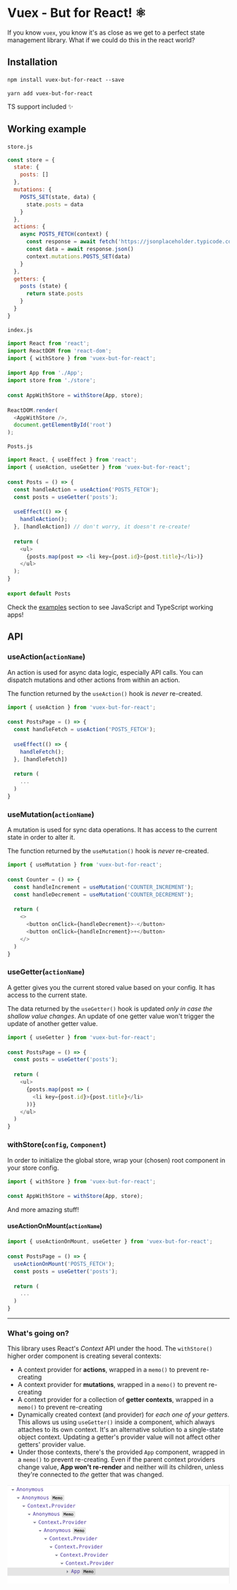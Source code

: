# Vuex - But for React! ⚛

If you know `vuex`, you know it's as close as we get to a perfect state management library. What if we could do this in the react world?

## Installation

`npm install vuex-but-for-react --save`

`yarn add vuex-but-for-react`

TS support included ✨

## Working example

`store.js`
```javascript
const store = {
  state: {
    posts: []
  },
  mutations: {
    POSTS_SET(state, data) {
      state.posts = data
    }
  },
  actions: {
    async POSTS_FETCH(context) {
      const response = await fetch('https://jsonplaceholder.typicode.com/posts')
      const data = await response.json()
      context.mutations.POSTS_SET(data)
    }
  },
  getters: {
    posts (state) {
      return state.posts
    }
  }
}
```

`index.js`
```javascript
import React from 'react';
import ReactDOM from 'react-dom';
import { withStore } from 'vuex-but-for-react';

import App from './App';
import store from './store';

const AppWithStore = withStore(App, store);

ReactDOM.render(
  <AppWithStore />,
  document.getElementById('root')
);
```

`Posts.js`
```javascript
import React, { useEffect } from 'react';
import { useAction, useGetter } from 'vuex-but-for-react';

const Posts = () => {
  const handleAction = useAction('POSTS_FETCH');
  const posts = useGetter('posts');

  useEffect(() => {
    handleAction();
  }, [handleAction]) // don't worry, it doesn't re-create!
  
  return (
    <ul>
      {posts.map(post => <li key={post.id}>{post.title}</li>)}
    </ul>
  );
}

export default Posts
```

Check the <a href="https://github.com/DJanoskova/vuex-but-for-react/tree/master/examples">examples</a> section to see JavaScript and TypeScript working apps!

## API

### useAction(`actionName`)

An action is used for async data logic, especially API calls. You can dispatch mutations and other actions from within an action.

The function returned by the `useAction()` hook is *never* re-created.

```javascript
import { useAction } from 'vuex-but-for-react';

const PostsPage = () => {
  const handleFetch = useAction('POSTS_FETCH');

  useEffect(() => {
    handleFetch();
  }, [handleFetch])

  return (
    ...
  )
}
```

### useMutation(`actionName`)

A mutation is used for sync data operations. It has access to the current state in order to alter it.

The function returned by the `useMutation()` hook is *never* re-created.

```javascript
import { useMutation } from 'vuex-but-for-react';

const Counter = () => {
  const handleIncrement = useMutation('COUNTER_INCREMENT');
  const handleDecrement = useMutation('COUNTER_DECREMENT');

  return (
    <>
      <button onClick={handleDecrement}>-</button>
      <button onClick={handleIncrement}>+</button>
    </>
  )
}
```

### useGetter(`actionName`)
A getter gives you the current stored value based on your config. It has access to the current state.

The data returned by the `useGetter()` hook is updated *only in case the shallow value changes*.
An update of one getter value won't trigger the update of another getter value.

```javascript
import { useGetter } from 'vuex-but-for-react';

const PostsPage = () => {
  const posts = useGetter('posts');

  return (
    <ul>
      {posts.map(post => (
        <li key={post.id}>{post.title}</li>
      ))}
    </ul>
  )
}
```

### withStore(`config`, `Component`)

In order to initialize the global store, wrap your (chosen) root component in your store config.

```javascript
import { withStore } from 'vuex-but-for-react';

const AppWithStore = withStore(App, store);
```

And more amazing stuff!

#### useActionOnMount(`actionName`)

```javascript
import { useActionOnMount, useGetter } from 'vuex-but-for-react';

const PostsPage = () => {
  useActionOnMount('POSTS_FETCH');
  const posts = useGetter('posts');

  return (
    ...
  )
}
```

---

### What's going on?

This library uses React's *Context* API under the hood. The `withStore()` higher order component is creating several contexts:
* A context provider for **actions**, wrapped in a `memo()` to prevent re-creating
* A context provider for **mutations**, wrapped in a `memo()` to prevent re-creating
* A context provider for a collection of **getter contexts**, wrapped in a `memo()` to prevent re-creating
* Dynamically created context (and provider) for *each one of your getters*. This allows us using `useGetter()` inside a component, which always attaches to its own context. It's an alternative solution to a single-state object context.
Updating a getter's provider value will not affect other getters' provider value.
* Under those contexts, there's the provided `App` component, wrapped in a `memo()` to prevent re-creating. Even if the parent context providers change value, **App won't re-render** and neither will its children, unless they're connected to *the* getter that was changed.

<img src="https://github.com/DJanoskova/vuex-but-for-react/blob/master/public/tree.png" alt="Tree visualization"></img>  